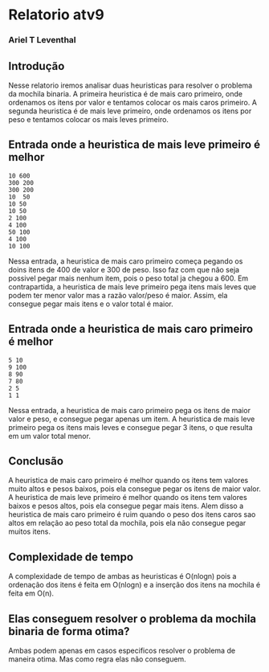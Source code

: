 # Relatorio atv9
### Ariel T Leventhal

## Introdução
Nesse relatorio iremos analisar duas heuristicas para resolver o problema da mochila binaria. 
A primeira heuristica é de mais caro primeiro, onde ordenamos os itens por valor e tentamos colocar os mais caros primeiro.
A segunda heuristica é de mais leve primeiro, onde ordenamos os itens por peso e tentamos colocar os mais leves primeiro.

## Entrada onde a heuristica de mais leve primeiro é melhor
```
10 600
300 200
300 200
10  50
10 50
10 50
2 100
4 100
50 100
4 100
10 100
```

Nessa entrada, a heuristica de mais caro primeiro começa pegando os doins itens de 400 de valor e 300 de peso. Isso faz com que não seja possivel pegar mais nenhum item, pois o peso total ja chegou a 600.
Em contrapartida, a heuristica de mais leve primeiro pega itens mais leves que podem ter menor valor mas a razão valor/peso é maior. Assim, ela consegue pegar mais itens e o valor total é maior.

## Entrada onde a heuristica de mais caro primeiro é melhor
```
5 10
9 100
8 90
7 80
2 5
1 1
```

Nessa entrada, a heuristica de mais caro primeiro pega os itens de maior valor e peso, e consegue pegar apenas um item. A heuristica de mais leve primeiro pega os itens mais leves e consegue pegar 3 itens, o que resulta em um valor total menor.

## Conclusão

A heuristica de mais caro primeiro é melhor quando os itens tem valores muito altos e pesos baixos, pois ela consegue pegar os itens de maior valor. A heuristica de mais leve primeiro é melhor quando os itens tem valores baixos e pesos altos, pois ela consegue pegar mais itens. 
Alem disso a heuristica de mais caro primeiro é ruim quando o peso dos itens caros sao altos em relação ao peso total da mochila, pois ela não consegue pegar muitos itens.


## Complexidade de tempo
A complexidade de tempo de ambas as heuristicas é O(nlogn) pois a ordenação dos itens é feita em O(nlogn) e a inserção dos itens na mochila é feita em O(n).


## Elas conseguem resolver o problema da mochila binaria de forma otima?
Ambas podem apenas em casos especificos resolver o problema de maneira otima. Mas como regra elas não conseguem. 